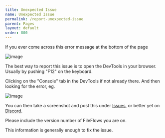 ```yaml
---
title: Unexpected Issue
name: Unexpected Issue
permalink: /report-unexpected-issue
parent: Pages
layout: default
order: 800
---
```


If you ever come across this error message at the bottom of the page

![image](https://user-images.githubusercontent.com/958400/144675518-e4f3b1d4-b146-41c9-afa3-cda0d36ce3b6.png)

The best way to report this issue is to open the DevTools in your browser.  Usually by pushing "F12" on the keyboard.

Clicking on the "Console" tab in the DevTools if not already there.  And then looking for the error, eg.

![image](https://user-images.githubusercontent.com/958400/144675643-fef6d43e-96ca-47af-8d5f-dad3bf9444aa.png)


You can then take a screenshot and post this under [Issues](https://github.com/revenz/FileFlows/issues), or better yet on [Discord](https://discord.gg/xbYK8wFMeU).

Please include the version number of FileFlows you are on.

This information is generally enough to fix the issue.



